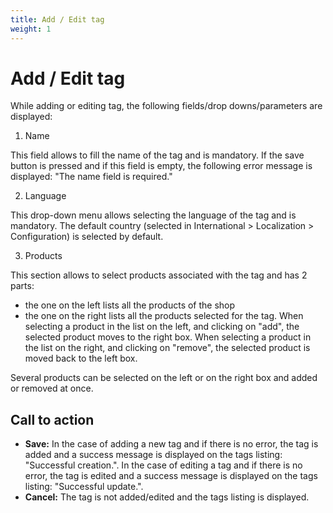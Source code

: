 ```yaml
---
title: Add / Edit tag
weight: 1
---
```


# Add / Edit tag

While adding or editing tag, the following fields/drop downs/parameters are displayed:

1) Name 

This field allows to fill the name of the tag and is mandatory. If the save button is pressed and if this field is empty, the following error message is displayed: "The name field is required."

2) Language

This drop-down menu allows selecting the language of the tag and is mandatory. The default country (selected in International > Localization > Configuration) is selected by default.

3) Products

This section allows to select products associated with the tag and has 2 parts:
- the one on the left lists all the products of the shop
- the one on the right lists all the products selected for the tag.
When selecting a product in the list on the left, and clicking on "add", the selected product moves to the right box.
When selecting a product in the list on the right, and clicking on "remove", the selected product is moved back to the left box.

Several products can be selected on the left or on the right box and added or removed at once.

## Call to action

- **Save:**
In the case of adding a new tag and if there is no error, the tag is added and a success message is displayed on the tags listing: "Successful creation.". In the case of editing a tag and if there is no error, the tag is edited and a success message is displayed on the tags listing: "Successful update.".
- **Cancel:**
The tag is not added/edited and the tags listing is displayed.
